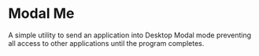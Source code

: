 # Modal Me
A simple utility to send an application into Desktop Modal mode preventing all access to other applications until the program completes.
